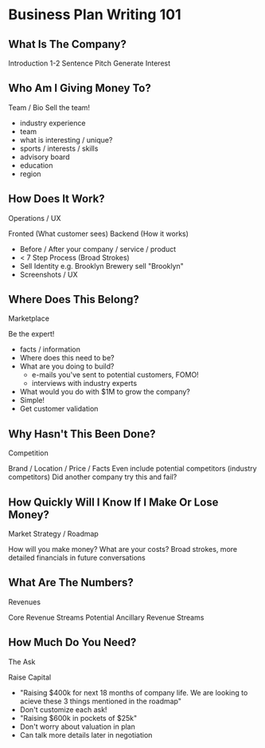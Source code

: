 # Business Plan Writing 101

## What Is The Company?
Introduction
1-2 Sentence Pitch
Generate Interest


## Who Am I Giving Money To?
Team / Bio
Sell the team!
* industry experience
* team
* what is interesting / unique?
* sports / interests / skills
* advisory board
* education
* region


## How Does It Work?
Operations / UX

Fronted (What customer sees)
Backend (How it works)

* Before / After your company / service / product
* < 7 Step Process (Broad Strokes)
* Sell Identity
e.g. Brooklyn Brewery sell "Brooklyn"
* Screenshots / UX


## Where Does This Belong?
Marketplace

Be the expert!
* facts / information
* Where does this need to be?
* What are you doing to build?
  * e-mails you've sent to potential customers, FOMO!
  * interviews with industry experts
* What would you do with $1M to grow the company?
* Simple!
* Get customer validation


## Why Hasn't This Been Done?
Competition

Brand / Location / Price / Facts
Even include potential competitors (industry competitors)
Did another company try this and fail?


## How Quickly Will I Know If I Make Or Lose Money?
Market Strategy / Roadmap

How will you make money?
What are your costs?
Broad strokes, more detailed financials in future conversations


## What Are The Numbers?
Revenues

Core Revenue Streams
Potential Ancillary Revenue Streams


## How Much Do You Need?
The Ask

Raise Capital
* "Raising $400k for next 18 months of company life. We are looking to acieve these 3 things mentioned in the roadmap"
* Don't customize each ask!
* "Raising $600k in pockets of $25k"
* Don't worry about valuation in plan
* Can talk more details later in negotiation